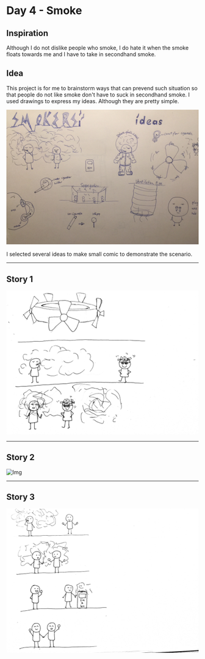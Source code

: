 # Day 4 - Smoke

## Inspiration
Although I do not dislike people who smoke, I do hate it when the smoke floats towards me and I have to take in secondhand smoke.

## Idea
This project is for me to brainstorm ways that can prevend such situation so that people do not like smoke don't have to suck in secondhand smoke.
I used drawings to express my ideas. Although they are pretty simple.

![Img](img/day4/1.jpg)

I selected several ideas to make small comic to demonstrate the scenario.

------------------------------------------------------------------------------------------------------------------------------
Story 1
------------------------------------------------------------------------------------------------------------------------------

![Img](img/day4/2.JPG)

------------------------------------------------------------------------------------------------------------------------------
Story 2
------------------------------------------------------------------------------------------------------------------------------

![Img](img/day4/45.JPG)

------------------------------------------------------------------------------------------------------------------------------
Story 3
------------------------------------------------------------------------------------------------------------------------------

![Img](img/day4/4.JPG)



